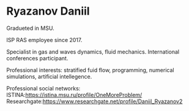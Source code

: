 Ryazanov Daniil
==============================================================================================================================================================
Gradueted in MSU.

ISP RAS employee since 2017. 

Specialist in gas and waves dynamics, fluid mechanics.
International conferences participant. 

Professional interests: stratified fuid flow, programming, numerical simulations, artificial intellegence. 

Professional social networks:
ISTINA:https://istina.msu.ru/profile/OneMoreProblem/
Researchgate:https://www.researchgate.net/profile/Daniil_Ryazanov2



